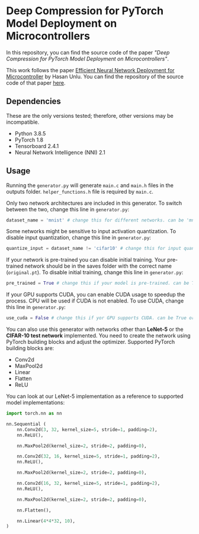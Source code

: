 # Deep Compression for PyTorch Model Deployment on Microcontrollers

In this repository, you can find the source code of the paper *"Deep Compression for PyTorch Model Deployment on Microcontrollers"*.

This work follows the paper [Efficient Neural Network Deployment for Microcontroller](https://arxiv.org/abs/2007.01348) by Hasan Unlu. You can find the repository of the source code of that paper [here](https://github.com/hasanunlu/neural_network_deployment_for_uC).

## Dependencies
These are the only versions tested; therefore, other versions may be incompatible.
* Python 3.8.5
* PyTorch 1.8
* Tensorboard 2.4.1
* Neural Network Intelligence (NNI) 2.1

## Usage
Running the `generator.py` will generate `main.c` and `main.h` files in the outputs folder. `helper_functions.h` file is required by `main.c`.

Only two network architectures are included in this generator. To switch between the two, change this line in `generator.py`:
```python
dataset_name = 'mnist' # change this for different networks. can be 'mnist' or 'cifar10'
```

Some networks might be sensitive to input activation quantization. To disable input quantization, change this line in `generator.py`:
```python
quantize_input = dataset_name != 'cifar10' # change this for input quantization. can be True or False
```

If your network is pre-trained you can disable initial training. Your pre-trained network should be in the saves folder with the correct name (`original.pt`). To disable initial training, change this line in `generator.py`:
```python
pre_trained = True # change this if your model is pre-trained. can be True or False
```

If your GPU supports CUDA, you can enable CUDA usage to speedup the process. CPU will be used if CUDA is not enabled. To use CUDA, change this line in `generator.py`:
```python
use_cuda = False # change this if yor GPU supports CUDA. can be True or False
```

You can also use this generator with networks other than **LeNet-5** or the **CIFAR-10 test network** implemented. You need to create the network using PyTorch building blocks and adjust the optimizer. Supported PyTorch building blocks are:
* Conv2d
* MaxPool2d
* Linear
* Flatten
* ReLU

You can look at our LeNet-5 implementation as a reference to supported model implementations:
```python
import torch.nn as nn

nn.Sequential (
    nn.Conv2d(3, 32, kernel_size=5, stride=1, padding=2),
    nn.ReLU(),

    nn.MaxPool2d(kernel_size=2, stride=2, padding=0),

    nn.Conv2d(32, 16, kernel_size=5, stride=1, padding=2),
    nn.ReLU(),

    nn.MaxPool2d(kernel_size=2, stride=2, padding=0),

    nn.Conv2d(16, 32, kernel_size=5, stride=1, padding=2),
    nn.ReLU(),

    nn.MaxPool2d(kernel_size=2, stride=2, padding=0),

    nn.Flatten(),

    nn.Linear(4*4*32, 10),
)
```